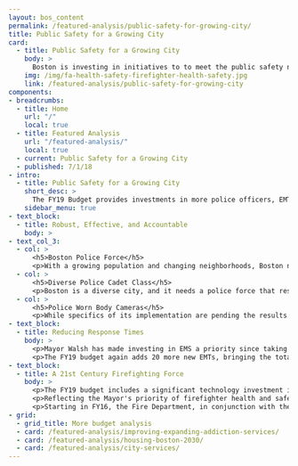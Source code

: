 ```yaml
---
layout: bos_content
permalink: /featured-analysis/public-safety-for-growing-city/
title: Public Safety for a Growing City
card:
  - title: Public Safety for a Growing City
    body: >
      Boston is investing in initiatives to to meet the public safety needs of a growing City.
    img: /img/fa-health-safety-firefighter-health-safety.jpg
    link: /featured-analysis/public-safety-for-growing-city
components:
- breadcrumbs:
  - title: Home
    url: "/"
    local: true
  - title: Featured Analysis
    url: "/featured-analysis/"
    local: true
  - current: Public Safety for a Growing City
  - published: 7/1/18
- intro:
  - title: Public Safety for a Growing City
    short_desc: >
      The FY19 Budget provides investments in more police officers, EMT’s, and firefighters, equipped with 21st century technology to meet the public safety needs of a growing City.
    sidebar_menu: true
- text_block:
  - title: Robust, Effective, and Accountable
    body: >
- text_col_3:
  - col: >
      <h5>Boston Police Force</h5> 
      <p>With a growing population and changing neighborhoods, Boston needs a police force sized to meet the demands. In FY19, the City will grow the size of the police force by 30 officers to over 2,210 officers. These additional officers will boost the City's policing capacity to the largest level in over a decade.</p> 
  - col: >
      <h5>Diverse Police Cadet Class</h5>
      <p>Boston is a diverse city, and it needs a police force that respects and reflects all Bostonians. Building on the continued success of recruiting a diverse police cadet class in FY18, the FY19 budget adds another cadet class in spring 2019, the third cadet class. This addition of 20 cadets continues to provide a stable pipeline of diverse young people from our neighborhoods for future police officer classes.</p>
  - col: >
      <h5>Police Worn Body Cameras</h5>
      <p>While specifics of its implementation are pending the results of findings of the Northeastern University analysis, to be completed in June, we have budgeted $2 million towards a phase-in of police worn body cameras.</p>
- text_block:
  - title: Reducing Response Times
    body: >
      <p>Mayor Walsh has made investing in EMS a priority since taking office. In FY17, the Mayor added 20 new EMTs which curbed the rising Priority 1 response times and reduced calls referred to private ambulances. In FY18, Mayor Walsh launched an innovative Community Assistance Team that uses data to change the way EMTs are deployed to areas including the Boston Common and Recovery Road to improve patient outcomes and ambulance utilization.</p>
      <p>The FY19 budget again adds 20 more new EMTs, bringing the total uniformed force to nearly 400 citywide. These crews will work in neighborhoods across the city to continue responding to the growing number of EMS calls. The FY19 budget will also include eight replacement ambulances to support the new EMTs. This commitment by Mayor Walsh will make real progress to ensuring a high-level of service for all neighborhoods, and aims to have ambulances arrive on scene for Priority 1 calls within six minutes of the initial call. This builds on the Mayors commitment to permanently increase EMS service in East Boston.</p>
- text_block:
  - title: A 21st Century Firefighting Force
    body: >
      <p>The FY19 budget includes a significant technology investment in new equipment, including the replacement of six fire trucks for a total of 39 over four years, the replacement of vital radios, dual capacity routers and accompanying equipment. These investments will help ensure BFD has the tools it needs to respond when called upon.</p>
      <p>Reflecting the Mayor's priority of firefighter health and safety, the Imagine Boston 2030 initiative to reduce cancer risks for firefighters is furthered in FY19. The budget continues a $500,000 program to provide industrial level cleaning for firehouses. These funds will pay to thoroughly clean ductwork, replace ceilings and/or repaint where necessary, and replace fabric furniture that has become contaminated with potentially carcinogenic compounds.</p>      
      <p>Starting in FY16, the Fire Department, in conjunction with the Public Facilities Department, studied best practices for firehouse design and now has an enhanced set of building programs for new and renovated firehouses. The results of this cutting edge research and planning are reflected in the replacements of fire houses for Engines 42 and 17, at a total investment of $48 million. These two brand new houses will be among of the first firehouses in the nation to reflect these health and safety enhancements.</p>
- grid: 
  - grid_title: More budget analysis
  - card: /featured-analysis/improving-expanding-addiction-services/
  - card: /featured-analysis/housing-boston-2030/
  - card: /featured-analysis/city-services/
---
```

